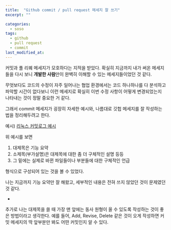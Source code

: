```yaml
---
title:  "Github commit / pull request 메세지 잘 쓰기"
excerpt: ""

categories:
  - soso
tags:
  - github
  - pull request
  - commit
last_modified_at: 
---
```


커밋과 풀 리퀘 메세지가 모호하다는 지적을 받았다. 확실히 지금까지 내가 써온 메세지들을 다시 보니 **개발한 사람**만이 완벽히 이해할 수 있는 메세지들이었던 것 같다.

무엇보다도 코드의 수정이 자주 일어나는 협업 환경에서는 코드 하나하나를 다 분석하고 파악할 시간이 없다보니 이런 메세지로 확실히 이번 수정 사항이 어떻게 변경되었는지
나타내는 것이 정말 중요한 거 같다.

그래서 commit 메세지가 굉장히 자세한 예시와, 나름대로 깃헙 메세지를 잘 작성하는 법을 정리해두려고 한다.

예시) [리눅스 커밋로그 예시](https://github.com/torvalds/linux/commit/6ad8838de4e9ce7ccb19abeec169d224ddb07dde)

위 예시를 보면 

1. 대제목은 기능 요약
2. 소제목(부가설명)은 대제목에 대한 좀 더 구체적인 설명 등등
3. 그 밑에는 실제로 바뀐 파일들이나 부분들에 대한 구체적인 언급

형식으로 구성되어 있는 것을 볼 수 있었다.

나는 지금까지 기능 요약만 잘 해왔고, 세부적인 내용은 전혀 쓰지 않았던 것이 문제였던 것 같다.

+

추가로 나는 대제목을 쓸 때 가장 맨 앞에는 동사 원형이 올 수 있도록 작성하는 것이 좋은 방법이라고 생각한다.
예를 들어, Add, Revise, Delete 같은 것이 오게 작성하면 커밋 메세지의 딱 앞부분만 봐도 어떤 커밋인지 알 수 있다.
